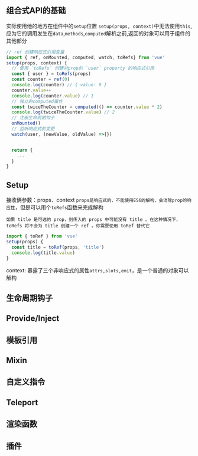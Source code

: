 ## 组合式API的基础
实际使用他的地方在组件中的`setup`位置
`setup(props, context)`中无法使用`this`,应为它的调用发生在`data`,`methods`,`computed`解析之前,返回的对象可以用于组件的其他部分
```js
// ref 创建响应式引用变量
import { ref, onMounted, computed, watch, toRefs} from 'vue'
setup(props, context) {
  // 使用 `toRefs` 创建对prop的 `user` property 的响应式引用
  const { user } = toRefs(props)
  const counter = ref(0)
  console.log(counter) // { value: 0 }
  counter.value++
  console.log(counter.value) // 1
  // 独立的computed属性
  const twiceTheCounter = computed(() => counter.value * 2)
  console.log(twiceTheCounter.value) // 2
  // 注册生命周期钩子
  onMounted()
  // 监听响应式的变更
  watch(user, (newValue, oldValue) =>{})


  return {
    ...
  }
}
```

## Setup
接收俩参数：props、context
`props是响应式的，不能使用ES6的解构，会消除prop的响应性`，但是可以用个`toRefs`函数来完成解构

`如果 title 是可选的 prop，则传入的 props 中可能没有 title 。在这种情况下，toRefs 将不会为 title 创建一个 ref 。你需要使用 toRef 替代它`
```js
import { toRef } from 'vue'
setup(props) {
  const title = toRef(props, 'title')
  console.log(title.value)
}
```

context: 暴露了三个非响应式的属性`attrs,slots,emit`，是一个普通的对象可以解构

## 生命周期钩子


## Provide/Inject


## 模板引用


## Mixin


## 自定义指令


## Teleport


## 渲染函数


## 插件